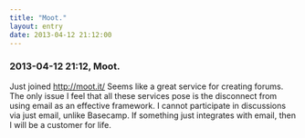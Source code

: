 ```yaml
---
title: "Moot."
layout: entry
date: 2013-04-12 21:12:00
---
```

### 2013-04-12 21:12, Moot. 

Just joined http://moot.it/ Seems like a great service for creating forums. The only issue I feel that all these services pose is the disconnect from using email as an effective framework. I cannot participate in discussions via just email, unlike Basecamp. If something just integrates with email, then I will be a customer for life. 
